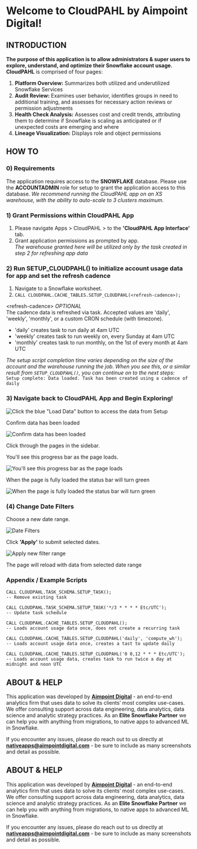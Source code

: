 # Welcome to CloudPAHL by Aimpoint Digital! 

## INTRODUCTION
**The purpose of this application is to allow administrators & super users to explore, understand, and optimize their Snowflake account usage.** \
**CloudPAHL** is comprised of four pages: 
1. **Platform Overview:** Summarizes both utilized and underutilized Snowflake Services 
2. **Audit Review:** Examines user behavior, identifies groups in need to additional training, and assesses for necessary action reviews or permission adjustments 
3. **Health Check Analysis:** Assesses cost and credit trends, attributing them to determine if Snowflake is scaling as anticipated or if unexpected costs are emerging and where 
4. **Lineage Visualization:** Displays role and object permissions 

## HOW TO
### 0) Requirements
The application requires access to the **SNOWFLAKE** database. Please use the **ACCOUNTADMIN** role for setup to grant the application access to this database. 
*We recommend running the CloudPAHL app on an XS warehouse, with the ability to auto-scale to 3 clusters maximum.*

### 1) Grant Permissions within CloudPAHL App
1. Please navigate Apps > CloudPAHL > to the **'CloudPAHL App Interface'** tab.
2. Grant application permissions as prompted by app. \
*The warehouse granted here will be utilized only by the task created in step 2 for refreshing app data*

### 2) Run SETUP_CLOUDPAHL() to initialize account usage data for app and set the refresh cadence
1. Navigate to a Snowflake worksheet.
2. ``` CALL CLOUDPAHL.CACHE_TABLES.SETUP_CLOUDPAHL(<refresh-cadence>); ```

\<refresh-cadence\> *OPTIONAL* \
The cadence data is refreshed via task. Accepted values are 'daily', 'weekly', 'monthly', or a custom CRON schedule (with timezone). 
- 'daily' creates task to run daily at 4am UTC
- 'weekly' creates task to run weekly on, every Sunday at 4am UTC
- 'monthly' creates task to run monthly, on the 1st of every month at 4am UTC

*The setup script completion time varies depending on the size of the account and the warehouse running the job. When you see this, or a similar result from `SETUP_CLOUDPAHL()`, you can continue on to the next steps:* \
```Setup complete: Data loaded. Task has been created using a cadence of daily```

### 3) Navigate back to CloudPAHL App and Begin Exploring!

![Click the blue "Load Data" button to access the data from Setup](screenshots/image.png)

Confirm data has been loaded

![Confirm data has been loaded](screenshots/image-1.png)

Click through the pages in the sidebar. 

You'll see this progress bar as the page loads. 

![You'll see this progress bar as the page loads](screenshots/image-2.png)

When the page is fully loaded the status bar will turn green

![When the page is fully loaded the status bar will turn green](screenshots/image-3.png)

### (4) Change Date Filters
Choose a new date range. 

![Date Filters](screenshots/image-4.png)

Click **'Apply'** to submit selected dates. 

![Apply new filter range](screenshots/image-5.png)

The page will reload with data from selected date range

### Appendix / Example Scripts
```
CALL CLOUDPAHL.TASK_SCHEMA.SETUP_TASK(); 
-- Remove existing task

CALL CLOUDPAHL.TASK_SCHEMA.SETUP_TASK('*/3 * * * * Etc/UTC'); 
-- Update task schedule

CALL CLOUDPAHL.CACHE_TABLES.SETUP_CLOUDPAHL();
-- Loads account usage data once, does not create a recurring task

CALL CLOUDPAHL.CACHE_TABLES.SETUP_CLOUDPAHL('daily', 'compute_wh');
-- Loads account usage data once, creates a tast to update daily

CALL CLOUDPAHL.CACHE_TABLES.SETUP_CLOUDPAHL('0 0,12 * * * Etc/UTC');
-- Loads account usage data, creates task to run twice a day at midnight and noon UTC
```

## ABOUT & HELP
This application was developed by **[Aimpoint Digital](https://aimpointdigital.com/)** - an end-to-end analytics firm that uses data to solve its clients’ most complex use-cases. We offer consulting support across data engineering, data analytics, data science and analytic strategy practices. As an **Elite Snowflake Partner** we can help you with anything from migrations, to native apps to advanced ML in Snowflake.

If you encounter any issues, please do reach out to us directly at **nativeapps@aimpointdigital.com** - be sure to include as many screenshots and detail as possible.
## ABOUT & HELP
This application was developed by **[Aimpoint Digital](https://aimpointdigital.com/)** - an end-to-end analytics firm that uses data to solve its clients’ most complex use-cases. We offer consulting support across data engineering, data analytics, data science and analytic strategy practices. As an **Elite Snowflake Partner** we can help you with anything from migrations, to native apps to advanced ML in Snowflake.

If you encounter any issues, please do reach out to us directly at **nativeapps@aimpointdigital.com** - be sure to include as many screenshots and detail as possible.
